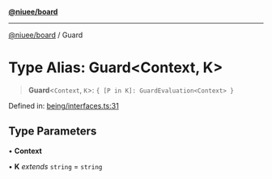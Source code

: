 [**@niuee/board**](../README.md)

***

[@niuee/board](../globals.md) / Guard

# Type Alias: Guard\<Context, K\>

> **Guard**\<`Context`, `K`\>: `{ [P in K]: GuardEvaluation<Context> }`

Defined in: [being/interfaces.ts:31](https://github.com/niuee/board/blob/e6c1edcccf6525a0cc9088782c7c4653e837f533/src/being/interfaces.ts#L31)

## Type Parameters

• **Context**

• **K** *extends* `string` = `string`
